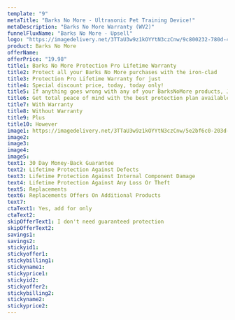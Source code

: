 ```yaml
---
template: "9"
metaTitle: "Barks No More - Ultrasonic Pet Training Device!"
metaDescription: "Barks No More Warranty (WV2)"
funnelFluxName: "Barks No More - Upsell"
logo: "https://imagedelivery.net/3TTaU3w9z1kOYYtN3czCnw/9c800232-780d-43ca-17ba-4a80025ed900/public"
product: Barks No More
offerName: 
offerPrice: "19.98"
title1: Barks No More Protection Pro Lifetime Warranty
title2: Protect all your Barks No More purchases with the iron-clad
title3: Protection Pro Lifetime Warranty for just
title4: Special discount price, today, today only!
title5: If anything goes wrong with any of your BarksNoMore products, Just return it to us for an instant replacement, 100% hassle-free, no questions asked.
title6: Get total peace of mind with the best protection plan available!
title7: With Warranty
title8: Without Warranty
title9: Plus
title10: However
image1: https://imagedelivery.net/3TTaU3w9z1kOYYtN3czCnw/5e2bf6c0-203d-4548-bbb4-6d1a03dd0700/public
image2: 
image3: 
image4:
image5:
text1: 30 Day Money-Back Guarantee
text2: Lifetime Protection Against Defects
text3: Lifetime Protection Against Internal Component Damage
text4: Lifetime Protection Against Any Loss Or Theft
text5: Replacements
text6: Replacements Offers On Additional Products
text7: 
ctaText1: Yes, add for only
ctaText2: 
skipOfferText1: I don't need guaranteed protection
skipOfferText2: 
savings1: 
savings2: 
stickyid1: 
stickyoffer1: 
stickybilling1: 
stickyname1: 
stickyprice1: 
stickyid2: 
stickyoffer2: 
stickybilling2: 
stickyname2: 
stickyprice2: 
---
```

